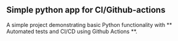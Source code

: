 ## Simple python app for CI/Github-actions
A simple project demonstrating basic Python functionality with ** Automated tests and CI/CD using Github Actions **.
